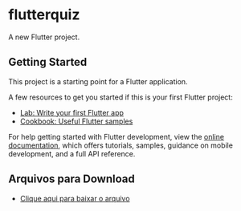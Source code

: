 # flutterquiz

A new Flutter project.

## Getting Started

This project is a starting point for a Flutter application.

A few resources to get you started if this is your first Flutter project:

- [Lab: Write your first Flutter app](https://docs.flutter.dev/get-started/codelab)
- [Cookbook: Useful Flutter samples](https://docs.flutter.dev/cookbook)

For help getting started with Flutter development, view the
[online documentation](https://docs.flutter.dev/), which offers tutorials,
samples, guidance on mobile development, and a full API reference.

## Arquivos para Download

- [Clique aqui para baixar o arquivo](https://drive.google.com/file/d/1lFoFLCnfAvabuf_KrNxC0Pe5cGe__aXj/view)
